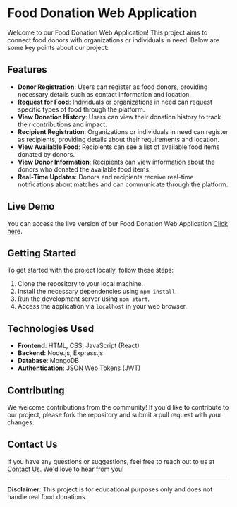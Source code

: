 # Food Donation Web Application

Welcome to our Food Donation Web Application! This project aims to connect food donors with organizations or individuals in need. Below are some key points about our project:

## Features

- **Donor Registration**: Users can register as food donors, providing necessary details such as contact information and location.
- **Request for Food**: Individuals or organizations in need can request specific types of food through the platform.
- **View Donation History**: Users can view their donation history to track their contributions and impact.
- **Recipient Registration**: Organizations or individuals in need can register as recipients, providing details about their requirements and location.
- **View Available Food**: Recipients can see a list of available food items donated by donors.
- **View Donor Information**: Recipients can view information about the donors who donated the available food items.
- **Real-Time Updates**: Donors and recipients receive real-time notifications about matches and can communicate through the platform.

## Live Demo

You can access the live version of our Food Donation Web Application [Click here](https://battlefield-012.web.app/).

## Getting Started

To get started with the project locally, follow these steps:

1. Clone the repository to your local machine.
2. Install the necessary dependencies using `npm install`.
3. Run the development server using `npm start`.
4. Access the application via `localhost` in your web browser.

## Technologies Used

- **Frontend**: HTML, CSS, JavaScript (React)
- **Backend**: Node.js, Express.js
- **Database**: MongoDB
- **Authentication**: JSON Web Tokens (JWT)

## Contributing

We welcome contributions from the community! If you'd like to contribute to our project, please fork the repository and submit a pull request with your changes.

## Contact Us

If you have any questions or suggestions, feel free to reach out to us at [Contact Us](https://web.facebook.com/rayhan4030). We'd love to hear from you!

---
**Disclaimer**: This project is for educational purposes only and does not handle real food donations.
